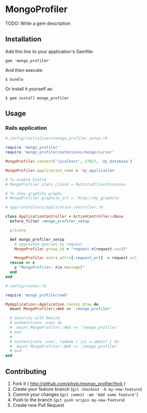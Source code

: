 # MongoProfiler

TODO: Write a gem description

## Installation

Add this line to your application's Gemfile:

    gem 'mongo_profiler'

And then execute:

    $ bundle

Or install it yourself as:

    $ gem install mongo_profiler

## Usage

### Rails application

```ruby
# config/initializers/mongo_profiler_setup.rb

require 'mongo_profiler'
require 'mongo_profiler/extensions/mongo/cursor'

MongoProfiler.connect('localhost', 27017, 'my_database')

MongoProfiler.application_name = 'my_application'

# To enable Statsd
# MongoProfiler.stats_client = MyStatsdClientInstance

# To show graphite graphs
# MongoProfiler.graphite_url = 'http://my_graphite'
```

```ruby
# app/controllers/application_controller.rb

class ApplicationController < ActionController::Base
  before_filter :mongo_profiler_setup

  private

  def mongo_profiler_setup
    # aggreated queries by request
    MongoProfiler.group_id = "request-#{request.uuid}"

    MongoProfiler.extra_attrs[:request_url]  = request.url
  rescue => e
    p "MongoProfiler: #{e.message}"
  end
end
```

```ruby
# config/routes.rb

require 'mongo_profiler/web'

MyApplication::Application.routes.draw do
  mount MongoProfiler::Web => '/mongo_profiler'

  # Security with Devise
  # authenticate :user do
  #  mount MongoProfiler::Web => '/mongo_profiler'
  # end
  #
  # authenticate :user, lambda { |u| u.admin? } do
  #  mount MongoProfiler::Web => '/mongo_profiler'
  # end
end
```

## Contributing

1. Fork it ( http://github.com/phstc/mongo_profiler/fork )
2. Create your feature branch (`git checkout -b my-new-feature`)
3. Commit your changes (`git commit -am 'Add some feature'`)
4. Push to the branch (`git push origin my-new-feature`)
5. Create new Pull Request
